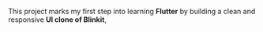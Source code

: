 This project marks my first step into learning **Flutter** by building a clean and responsive **UI clone of Blinkit**,